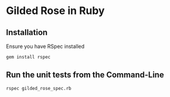 # Gilded Rose in Ruby

## Installation
Ensure you have RSpec installed

    gem install rspec


## Run the unit tests from the Command-Line

```
rspec gilded_rose_spec.rb
```

